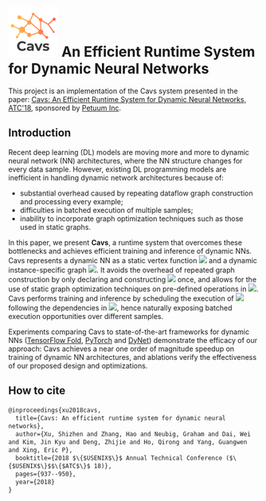 <img src=cavs_logo.png width=100/> An Efficient Runtime System for Dynamic Neural Networks
========================
This project is an implementation of the Cavs system presented in the paper: [Cavs: An Efficient Runtime System for Dynamic Neural Networks, ATC'18](https://www.usenix.org/system/files/conference/atc18/atc18-xu-shizhen.pdf), sponsored by [Petuum Inc](https://petuum.com/).


## Introduction
Recent deep learning (DL) models are moving more and more to dynamic neural network (NN) architectures, where the NN structure changes for every data sample. 
However, existing DL programming models are inefficient in handling dynamic network architectures because of: 
- substantial overhead caused by repeating dataflow graph construction and processing every example; 
- difficulties in batched execution of multiple samples;
- inability to incorporate graph optimization techniques such as those used in static graphs. 

In this paper, we present **Cavs**, a runtime system that overcomes these bottlenecks and achieves efficient training and inference of dynamic NNs. 
Cavs represents a dynamic NN as a static vertex function <img src="https://render.githubusercontent.com/render/math?math=\large \mathcal{F}"> and a dynamic instance-specific graph <img src="https://render.githubusercontent.com/render/math?math=\large \mathcal{G}">. 
It avoids the overhead of repeated graph construction by only declaring and constructing <img src="https://render.githubusercontent.com/render/math?math=\large \mathcal{F}"> once, and allows for the use of static graph optimization techniques
on pre-defined operations in <img src="https://render.githubusercontent.com/render/math?math=\large \mathcal{F}">. 
Cavs performs training and inference by scheduling the execution of <img src="https://render.githubusercontent.com/render/math?math=\large \mathcal{F}"> following the dependencies in <img src="https://render.githubusercontent.com/render/math?math=\large \mathcal{G}">, hence naturally exposing batched execution opportunities over different samples.

Experiments comparing Cavs to state-of-the-art frameworks for dynamic NNs ([TensorFlow Fold](https://github.com/tensorflow/fold), [PyTorch](https://github.com/pytorch/pytorch) and [DyNet](https://github.com/clab/dynet)) demonstrate the efficacy of our approach: Cavs achieves a near one order of magnitude speedup on training of dynamic NN architectures, and ablations verify the effectiveness of our proposed design and optimizations.



## How to cite 
```
@inproceedings{xu2018cavs,
  title={Cavs: An efficient runtime system for dynamic neural networks},
  author={Xu, Shizhen and Zhang, Hao and Neubig, Graham and Dai, Wei and Kim, Jin Kyu and Deng, Zhijie and Ho, Qirong and Yang, Guangwen and Xing, Eric P},
  booktitle={2018 $\{$USENIX$\}$ Annual Technical Conference ($\{$USENIX$\}$$\{$ATC$\}$ 18)},
  pages={937--950},
  year={2018}
}
```
